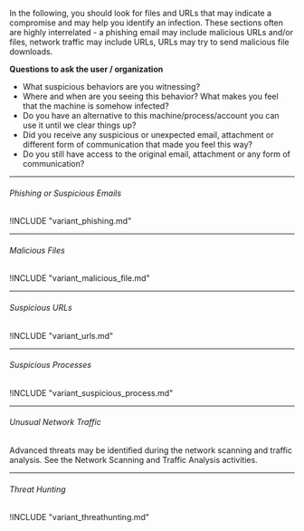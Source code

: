 
In the following, you should look for files and URLs that may indicate a compromise and may help you identify an infection. These sections often are highly interrelated - a phishing email may include malicious URLs and/or files, network traffic may include URLs, URLs may try to send malicious file downloads.

**Questions to ask the user / organization**

* What suspicious behaviors are you witnessing?
* Where and when are you seeing this behavior? What makes you feel that the machine is somehow infected?
* Do you have an alternative to this machine/process/account you can use it until we clear things up?
* Did you receive any suspicious or unexpected email, attachment or different form of communication that made you feel this way?
* Do you still have access to the original email, attachment or any form of communication?

___

###### Phishing or Suspicious Emails

!INCLUDE "variant_phishing.md"

___

###### Malicious Files

!INCLUDE "variant_malicious_file.md"

___

###### Suspicious URLs

!INCLUDE "variant_urls.md"

___

###### Suspicious Processes

!INCLUDE "variant_suspicious_process.md"

___

###### Unusual Network Traffic

Advanced threats may be identified during the network scanning and traffic analysis. See the Network Scanning and Traffic Analysis activities.

___


###### Threat Hunting

!INCLUDE "variant_threathunting.md"
